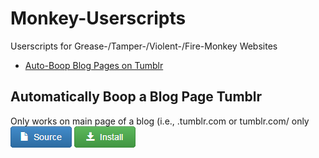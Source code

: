 # Monkey-Userscripts
Userscripts for Grease-/Tamper-/Violent-/Fire-Monkey
Websites
- [Auto-Boop Blog Pages on Tumblr](#auto_boop_tumblr)

## <a name="auto_boop_tumblr"></a> Automatically Boop a Blog Page Tumblr
Only works on main page of a blog (i.e., <BLOG>.tumblr.com or tumblr.com/<BLOG> only
[![Source](https://github.com/FoldMorePaper/Monkey-Userscripts/blob/main/assets/images/Source-Button.png)](https://github.com/FoldMorePaper/Monkey-Userscripts/blob/main/Tumblr_2024_April_Fools-Auto_Blog_Boop.user.js)
[![Install](https://github.com/FoldMorePaper/Monkey-Userscripts/blob/main/assets/images/Install-Button.png)](https://github.com/FoldMorePaper/Monkey-Userscripts/raw/main/Tumblr_2024_April_Fools-Auto_Blog_Boop.user.js)
